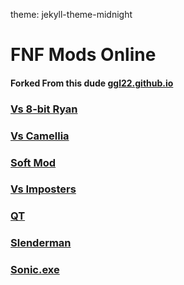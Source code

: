 theme: jekyll-theme-midnight

# FNF Mods Online
#### Forked From this dude [ggl22.github.io](https://github.com/ggl22/ggl22.github.io)

### [Vs 8-bit Ryan](https://coolan127gamer.github.io/FNF-Mods-Online/8bitryan) 
### [Vs Camellia](https://coolan127gamer.github.io/FNF-Mods-Online/camellia)
### [Soft Mod](https://coolan127gamer.io/FNF-Mods-Online/fnf-soft)     
### [Vs Imposters](https://coolan127gamer.github.io/FNF-Mods-Online/impostor-v3)
### [QT](https://coolan127gamer.github.io/FNF-Mods-Online/qt)
### [Slenderman](https://coolan127gamer.github.io/FNF-Mods-Online/slenderman)
### [Sonic.exe](https://coolan127gamer.github.io/FNF-Mods-Online/sonic-exe)
